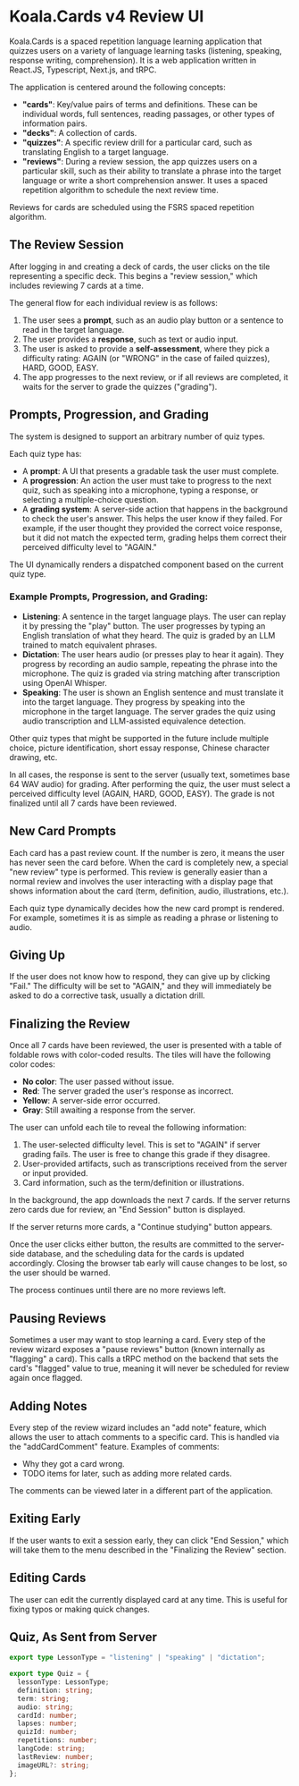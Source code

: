 # Koala.Cards v4 Review UI

Koala.Cards is a spaced repetition language learning application that quizzes users on a variety of language learning tasks (listening, speaking, response writing, comprehension). It is a web application written in React.JS, Typescript, Next.js, and tRPC.

The application is centered around the following concepts:

- **"cards"**: Key/value pairs of terms and definitions. These can be individual words, full sentences, reading passages, or other types of information pairs.
- **"decks"**: A collection of cards.
- **"quizzes"**: A specific review drill for a particular card, such as translating English to a target language.
- **"reviews"**: During a review session, the app quizzes users on a particular skill, such as their ability to translate a phrase into the target language or write a short comprehension answer. It uses a spaced repetition algorithm to schedule the next review time.

Reviews for cards are scheduled using the FSRS spaced repetition algorithm.

## The Review Session

After logging in and creating a deck of cards, the user clicks on the tile representing a specific deck. This begins a "review session," which includes reviewing 7 cards at a time.

The general flow for each individual review is as follows:

1. The user sees a **prompt**, such as an audio play button or a sentence to read in the target language.
2. The user provides a **response**, such as text or audio input.
3. The user is asked to provide a **self-assessment**, where they pick a difficulty rating: AGAIN (or "WRONG" in the case of failed quizzes), HARD, GOOD, EASY.
4. The app progresses to the next review, or if all reviews are completed, it waits for the server to grade the quizzes ("grading").

## Prompts, Progression, and Grading

The system is designed to support an arbitrary number of quiz types.

Each quiz type has:

- A **prompt**: A UI that presents a gradable task the user must complete.
- A **progression**: An action the user must take to progress to the next quiz, such as speaking into a microphone, typing a response, or selecting a multiple-choice question.
- A **grading system**: A server-side action that happens in the background to check the user's answer. This helps the user know if they failed. For example, if the user thought they provided the correct voice response, but it did not match the expected term, grading helps them correct their perceived difficulty level to "AGAIN."

The UI dynamically renders a dispatched component based on the current quiz type.

### Example Prompts, Progression, and Grading:

- **Listening**: A sentence in the target language plays. The user can replay it by pressing the "play" button. The user progresses by typing an English translation of what they heard. The quiz is graded by an LLM trained to match equivalent phrases.
- **Dictation**: The user hears audio (or presses play to hear it again). They progress by recording an audio sample, repeating the phrase into the microphone. The quiz is graded via string matching after transcription using OpenAI Whisper.
- **Speaking**: The user is shown an English sentence and must translate it into the target language. They progress by speaking into the microphone in the target language. The server grades the quiz using audio transcription and LLM-assisted equivalence detection.

Other quiz types that might be supported in the future include multiple choice, picture identification, short essay response, Chinese character drawing, etc.

In all cases, the response is sent to the server (usually text, sometimes base 64 WAV audio) for grading. After performing the quiz, the user must select a perceived difficulty level (AGAIN, HARD, GOOD, EASY). The grade is not finalized until all 7 cards have been reviewed.

## New Card Prompts

Each card has a past review count. If the number is zero, it means the user has never seen the card before. When the card is completely new, a special "new review" type is performed. This review is generally easier than a normal review and involves the user interacting with a display page that shows information about the card (term, definition, audio, illustrations, etc.).

Each quiz type dynamically decides how the new card prompt is rendered. For example, sometimes it is as simple as reading a phrase or listening to audio.

## Giving Up

If the user does not know how to respond, they can give up by clicking "Fail." The difficulty will be set to "AGAIN," and they will immediately be asked to do a corrective task, usually a dictation drill.

## Finalizing the Review

Once all 7 cards have been reviewed, the user is presented with a table of foldable rows with color-coded results. The tiles will have the following color codes:

- **No color**: The user passed without issue.
- **Red**: The server graded the user's response as incorrect.
- **Yellow**: A server-side error occurred.
- **Gray**: Still awaiting a response from the server.

The user can unfold each tile to reveal the following information:

1. The user-selected difficulty level. This is set to "AGAIN" if server grading fails. The user is free to change this grade if they disagree.
2. User-provided artifacts, such as transcriptions received from the server or input provided.
3. Card information, such as the term/definition or illustrations.

In the background, the app downloads the next 7 cards. If the server returns zero cards due for review, an "End Session" button is displayed.

If the server returns more cards, a "Continue studying" button appears.

Once the user clicks either button, the results are committed to the server-side database, and the scheduling data for the cards is updated accordingly. Closing the browser tab early will cause changes to be lost, so the user should be warned.

The process continues until there are no more reviews left.

## Pausing Reviews

Sometimes a user may want to stop learning a card. Every step of the review wizard exposes a "pause reviews" button (known internally as "flagging" a card). This calls a tRPC method on the backend that sets the card's "flagged" value to true, meaning it will never be scheduled for review again once flagged.

## Adding Notes

Every step of the review wizard includes an "add note" feature, which allows the user to attach comments to a specific card. This is handled via the "addCardComment" feature. Examples of comments:

- Why they got a card wrong.
- TODO items for later, such as adding more related cards.

The comments can be viewed later in a different part of the application.

## Exiting Early

If the user wants to exit a session early, they can click "End Session," which will take them to the menu described in the "Finalizing the Review" section.

## Editing Cards

The user can edit the currently displayed card at any time. This is useful for fixing typos or making quick changes.

## Quiz, As Sent from Server

```typescript
export type LessonType = "listening" | "speaking" | "dictation";

export type Quiz = {
  lessonType: LessonType;
  definition: string;
  term: string;
  audio: string;
  cardId: number;
  lapses: number;
  quizId: number;
  repetitions: number;
  langCode: string;
  lastReview: number;
  imageURL?: string;
};
```
